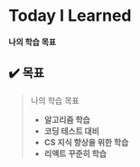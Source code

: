 # Today  I  Learned

**나의 학습 목표**

## :heavy_check_mark: 목표

> 나의 학습 목표
> - **알고리즘 학습**
> - **코딩 테스트 대비**
> - **CS 지식 향상을 위한 학습**
> - **리액트 꾸준히 학습**

